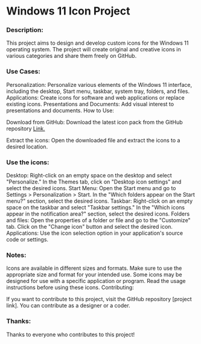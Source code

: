 # Windows 11 Icon Project
### Description:

This project aims to design and develop custom icons for the Windows 11 operating system. The project will create original and creative icons in various categories and share them freely on GitHub.


### Use Cases:

Personalization: Personalize various elements of the Windows 11 interface, including the desktop, Start menu, taskbar, system tray, folders, and files.
Applications: Create icons for software and web applications or replace existing icons.
Presentations and Documents: Add visual interest to presentations and documents.
How to Use:

Download from GitHub: Download the latest icon pack from the GitHub repository [Link.](https://github.com/nowte/Windows-11-Icons)

Extract the icons: Open the downloaded file and extract the icons to a desired location.


### Use the icons:

Desktop: Right-click on an empty space on the desktop and select "Personalize." In the Themes tab, click on "Desktop icon settings" and select the desired icons.
Start Menu: Open the Start menu and go to Settings > Personalization > Start. In the "Which folders appear on the Start menu?" section, select the desired icons.
Taskbar: Right-click on an empty space on the taskbar and select "Taskbar settings." In the "Which icons appear in the notification area?" section, select the desired icons.
Folders and files: Open the properties of a folder or file and go to the "Customize" tab. Click on the "Change icon" button and select the desired icon.
Applications: Use the icon selection option in your application's source code or settings.


### Notes:

Icons are available in different sizes and formats. Make sure to use the appropriate size and format for your intended use.
Some icons may be designed for use with a specific application or program. Read the usage instructions before using these icons.
Contributing:

If you want to contribute to this project, visit the GitHub repository [project link]. You can contribute as a designer or a coder.


### Thanks:

Thanks to everyone who contributes to this project!

